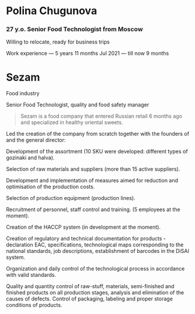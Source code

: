 # Polina Chugunova 
### 27 y.o. Senior Food Technologist from Moscow
Willing to relocate, ready for business trips


Work experience — 5 years 11 months
Jul 2021 — till now
9 months



# Sezam

 Food industry

Senior Food Technologist, quality and food safety manager
>Sezam is a food company that entered Russian retail 6 months ago and specialized in healthy oriental sweets. 

Led the creation of the company from scratch together with the founders of and the general director:

Development of the assortment (10 SKU were developed: different types of gozinaki and halva).

Selection of raw materials and suppliers (more than 15 active suppliers). 

Development and implementation of measures aimed for reduction and optimisation of the production costs.

Selection of production equipment (production lines).

Recruitment of personnel, staff control and training. (5 employees at the moment).

Creation of the HACCP system (in development at the moment).

Creation of regulatory and technical documentation for products - declaration EAC, specifications, technological maps corresponding to the national standards, job descriptions, establishment of barcodes in the DiSAI system.

Organization and daily control of the technological process in accordance with valid standards.

Quality and quantity control of raw-stuff, materials, semi-finished and finished products on all production stages, analysis and elimination of the causes of defects.
Control of packaging, labeling and proper storage conditions of products.


